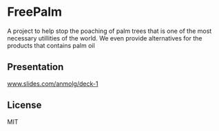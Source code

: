 
# FreePalm

A project to help stop the poaching of palm trees that is one of the most necessary utillities of the world.
We even provide alternatives for the products that contains palm oil
## Presentation
www.slides.com/anmolg/deck-1


## License
MIT 
